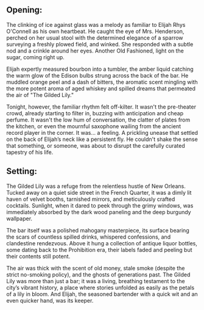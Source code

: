## Opening:

The clinking of ice against glass was a melody as familiar to Elijah Rhys O'Connell as his own heartbeat. He caught the eye of Mrs. Henderson, perched on her usual stool with the determined elegance of a sparrow surveying a freshly plowed field, and winked. She responded with a subtle nod and a crinkle around her eyes. Another Old Fashioned, light on the sugar, coming right up.

Elijah expertly measured bourbon into a tumbler, the amber liquid catching the warm glow of the Edison bulbs strung across the back of the bar. He muddled orange peel and a dash of bitters, the aromatic scent mingling with the more potent aroma of aged whiskey and spilled dreams that permeated the air of "The Gilded Lily."

Tonight, however, the familiar rhythm felt off-kilter. It wasn't the pre-theater crowd, already starting to filter in, buzzing with anticipation and cheap perfume. It wasn't the low hum of conversation, the clatter of plates from the kitchen, or even the mournful saxophone wailing from the ancient record player in the corner. It was… a feeling. A prickling unease that settled on the back of Elijah’s neck like a persistent fly. He couldn't shake the sense that something, or someone, was about to disrupt the carefully curated tapestry of his life.

## Setting:

The Gilded Lily was a refuge from the relentless hustle of New Orleans. Tucked away on a quiet side street in the French Quarter, it was a dimly lit haven of velvet booths, tarnished mirrors, and meticulously crafted cocktails. Sunlight, when it dared to peek through the grimy windows, was immediately absorbed by the dark wood paneling and the deep burgundy wallpaper.

The bar itself was a polished mahogany masterpiece, its surface bearing the scars of countless spilled drinks, whispered confessions, and clandestine rendezvous. Above it hung a collection of antique liquor bottles, some dating back to the Prohibition era, their labels faded and peeling but their contents still potent.

The air was thick with the scent of old money, stale smoke (despite the strict no-smoking policy), and the ghosts of generations past. The Gilded Lily was more than just a bar; it was a living, breathing testament to the city’s vibrant history, a place where stories unfolded as easily as the petals of a lily in bloom. And Elijah, the seasoned bartender with a quick wit and an even quicker hand, was its keeper.
